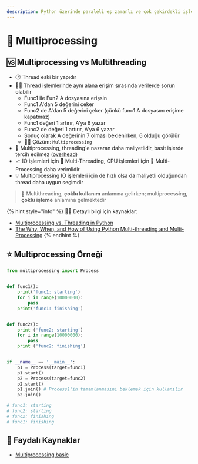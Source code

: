 ```yaml
---
description: Python üzerinde paraleli eş zamanlı ve çok çekirdekli işlemler
---
```


# 🎎 Multiprocessing

## 🆚 Multiprocessing vs Multithreading

* 🕐 Thread eski bir yapıdır
* 👮‍♂️ Thread işlemlerinde aynı alana erişim sırasında verilerde sorun olabilir
  * Func1 ile Fun2 A dosyasına erişsin
  * Func1 A'dan 5 değerini çeker
  * Func2 de A'dan 5 değerini çeker (çünkü func1 A dosyasını erişime kapatmaz)
  * Func1 değeri 1 artırır, A'ya 6 yazar
  * Func2 de değeri 1 artırır, A'ya 6 yazar
  * Sonuç olarak A değerinin 7 olması beklenirken, 6 olduğu görülür
  * 👨‍🔧 Çözüm: `Multiprocessing`
* 🎳 Multiprocessing, threading'e nazaran daha maliyetlidir, basit işlerde tercih edilmez ([overhead](http://bilgisayarkavramlari.sadievrenseker.com/2011/01/03/overhead-ek-yuk/))
* 📈 IO işlemleri için 🧵 Multi-Threading, CPU işlemleri için 🎎 Multi-Processing daha verimlidir
* 💡 Multiprocessing IO işlemleri için de hızlı olsa da maliyetli olduğundan thread daha uygun seçimdir

> 🔸 Multithreading, **çoklu kullanım** anlamına gelirken; multiprocessing, **çoklu işleme** anlamına gelmektedir

{% hint style="info" %}
‍🧙‍♂ Detaylı bilgi için kaynaklar:

* [Multiprocessing vs. Threading in Python](https://timber.io/blog/multiprocessing-vs-multithreading-in-python-what-you-need-to-know/)
* [The Why, When, and How of Using Python Multi-threading and Multi-Processing](https://medium.com/towards-artificial-intelligence/the-why-when-and-how-of-using-python-multi-threading-and-multi-processing-afd1b8a8ecca)
{% endhint %}

## ⭐ Multiprocessing Örneği

```python
from multiprocessing import Process


def func1():
    print('func1: starting')
    for i in range(10000000):
        pass
    print('func1: finishing')


def func2():
    print ('func2: starting')
    for i in range(10000000):
        pass
    print ('func2: finishing')


if __name__ == '__main__':
    p1 = Process(target=func1)
    p1.start()
    p2 = Process(target=func2)
    p2.start()
    p1.join() # Process1'in tamamlanmasını beklemek için kullanılır
    p2.join()

# func1: starting
# func2: starting
# func2: finishing
# func1: finishing
```

## 🔗 Faydalı Kaynaklar

* [Multiprocessing basic](https://pymotw.com/2/multiprocessing/basics.html)

